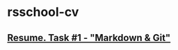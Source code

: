 # rsschool-cv

## [Resume. Task #1 - "Markdown & Git"](https://natalikafishka.github.io/rsschool-cv/cv)
